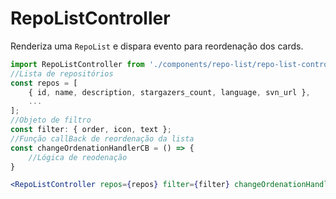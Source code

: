 # RepoListController
Renderiza uma `RepoList` e dispara evento para reordenação dos cards.

```js static
import RepoListController from './components/repo-list/repo-list-controller/RepoListController';
//Lista de repositórios
const repos = [
    { id, name, description, stargazers_count, language, svn_url },
    ...
];
//Objeto de filtro
const filter: { order, icon, text };
//Função callBack de reordenação da lista
const changeOrdenationHandlerCB = () => {
    //Lógica de reodenação
}
```
```jsx
<RepoListController repos={repos} filter={filter} changeOrdenationHandler={changeOrdenationHandlerCB} />
```